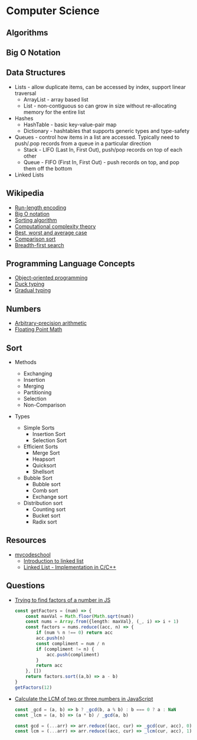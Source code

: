 # Computer Science

## Algorithms

## Big O Notation

## Data Structures

* Lists - allow duplicate items, can be accessed by index, support linear traversal
  * ArrayList - array based list
  * List - non-contiguous so can grow in size without re-allocating memory for the entire list
* Hashes
  * HashTable - basic key-value-pair map
  * Dictionary - hashtables that supports generic types and type-safety
* Queues - control how items in a list are accessed.  Typically need to push/.pop records from a queue in a particular direction
  * Stack - LIFO (Last In, First Out), push/pop records on top of each other
  * Queue - FIFO (First In, First Out) - push records on top, and pop them off the bottom
* Linked Lists

## Wikipedia

* [Run-length encoding](https://en.wikipedia.org/wiki/Run-length_encoding)
* [Big O notation](https://en.wikipedia.org/wiki/Big_O_notation)
* [Sorting algorithm](https://en.wikipedia.org/wiki/Sorting_algorithm)
* [Computational complexity theory](https://en.wikipedia.org/wiki/Computational_complexity_theory)
* [Best, worst and average case](https://en.wikipedia.org/wiki/Best,_worst_and_average_case)
* [Comparison sort](https://en.wikipedia.org/wiki/Comparison_sort)
* [Breadth-first search](https://en.wikipedia.org/wiki/Breadth-first_search)


## Programming Language Concepts

* [Object-oriented programming](https://en.wikipedia.org/wiki/Object-oriented_programming)
* [Duck typing](https://en.wikipedia.org/wiki/Duck_typing)
* [Gradual typing](https://en.wikipedia.org/wiki/Gradual_typing)


## Numbers

* [Arbitrary-precision arithmetic](https://en.wikipedia.org/wiki/Arbitrary-precision_arithmetic)
* [Floating Point Math](https://0.30000000000000004.com/)


## Sort

* Methods
  * Exchanging
  * Insertion
  * Merging
  * Partitioning
  * Selection
  * Non-Comparison

* Types
  * Simple Sorts
    * Insertion Sort
    * Selection Sort
  * Efficient Sorts
    * Merge Sort
    * Heapsort
    * Quicksort
    * Shellsort
  * Bubble Sort
    * Bubble sort
    * Comb sort
    * Exchange sort
  * Distribution sort
    * Counting sort
    * Bucket sort
    * Radix sort

## Resources

* [mycodeschool](https://www.youtube.com/user/mycodeschool)
  * [Introduction to linked list](https://www.youtube.com/watch?v=NobHlGUjV3g)
  * [Linked List - Implementation in C/C++](https://www.youtube.com/watch?v=vcQIFT79_50)

## Questions

* [Trying to find factors of a number in JS](https://stackoverflow.com/q/22130043/1366033)

  ```ts
  const getFactors = (num) => {
      const maxVal = Math.floor(Math.sqrt(num))
      const nums = Array.from({length: maxVal}, (_, i) => i + 1)
      const factors = nums.reduce((acc, n) => {
          if (num % n !== 0) return acc
          acc.push(n)
          const compliment = num / n
          if (compliment != n) {
              acc.push(compliment)
          }
          return acc
      }, [])
      return factors.sort((a,b) => a - b)
  }
  getFactors(12)
  ```

* [Calculate the LCM of two or three numbers in JavaScript](https://stackoverflow.com/q/34953778/1366033)


  ```js
  const _gcd = (a, b) => b ? _gcd(b, a % b) : b === 0 ? a : NaN
  const _lcm = (a, b) => (a * b) / _gcd(a, b)

  const gcd = (...arr) => arr.reduce((acc, cur) => _gcd(cur, acc), 0)
  const lcm = (...arr) => arr.reduce((acc, cur) => _lcm(cur, acc), 1)
  ```
